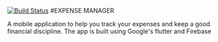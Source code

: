 [![Build Status](https://travis-ci.org/KNehe/Expense-Manager.svg?branch=app-development)](https://travis-ci.org/KNehe/Expense-Manager)
#EXPENSE MANAGER

A mobile application to help you track your expenses and keep a good financial discipline.
The app is built using Google's flutter and Firebase